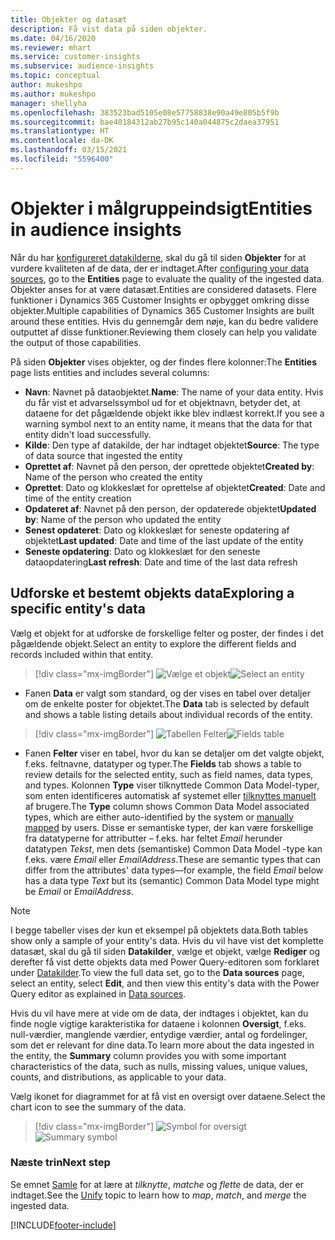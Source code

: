 ```yaml
---
title: Objekter og datasæt
description: Få vist data på siden objekter.
ms.date: 04/16/2020
ms.reviewer: mhart
ms.service: customer-insights
ms.subservice: audience-insights
ms.topic: conceptual
author: mukeshpo
ms.author: mukeshpo
manager: shellyha
ms.openlocfilehash: 383523bad5105e08e57758838e90a49e805b5f9b
ms.sourcegitcommit: bae40184312ab27b95c140a044875c2daea37951
ms.translationtype: HT
ms.contentlocale: da-DK
ms.lasthandoff: 03/15/2021
ms.locfileid: "5596400"
---
```

# <a name="entities-in-audience-insights"></a><span data-ttu-id="680e6-103">Objekter i målgruppeindsigt</span><span class="sxs-lookup"><span data-stu-id="680e6-103">Entities in audience insights</span></span>

<span data-ttu-id="680e6-104">Når du har [konfigureret datakilderne](data-sources.md), skal du gå til siden **Objekter** for at vurdere kvaliteten af de data, der er indtaget.</span><span class="sxs-lookup"><span data-stu-id="680e6-104">After [configuring your data sources](data-sources.md), go to the **Entities** page to evaluate the quality of the ingested data.</span></span> <span data-ttu-id="680e6-105">Objekter anses for at være datasæt.</span><span class="sxs-lookup"><span data-stu-id="680e6-105">Entities are considered datasets.</span></span> <span data-ttu-id="680e6-106">Flere funktioner i Dynamics 365 Customer Insights er opbygget omkring disse objekter.</span><span class="sxs-lookup"><span data-stu-id="680e6-106">Multiple capabilities of Dynamics 365 Customer Insights are built around these entities.</span></span> <span data-ttu-id="680e6-107">Hvis du gennemgår dem nøje, kan du bedre validere outputtet af disse funktioner.</span><span class="sxs-lookup"><span data-stu-id="680e6-107">Reviewing them closely can help you validate the output of those capabilities.</span></span>

<span data-ttu-id="680e6-108">På siden **Objekter** vises objekter, og der findes flere kolonner:</span><span class="sxs-lookup"><span data-stu-id="680e6-108">The **Entities** page lists entities and includes several columns:</span></span>

- <span data-ttu-id="680e6-109">**Navn**: Navnet på dataobjektet.</span><span class="sxs-lookup"><span data-stu-id="680e6-109">**Name**: The name of your data entity.</span></span> <span data-ttu-id="680e6-110">Hvis du får vist et advarselssymbol ud for et objektnavn, betyder det, at dataene for det pågældende objekt ikke blev indlæst korrekt.</span><span class="sxs-lookup"><span data-stu-id="680e6-110">If you see a warning symbol next to an entity name, it means that the data for that entity didn't load successfully.</span></span>
- <span data-ttu-id="680e6-111">**Kilde**: Den type af datakilde, der har indtaget objektet</span><span class="sxs-lookup"><span data-stu-id="680e6-111">**Source**: The type of data source that ingested the entity</span></span>
- <span data-ttu-id="680e6-112">**Oprettet af**: Navnet på den person, der oprettede objektet</span><span class="sxs-lookup"><span data-stu-id="680e6-112">**Created by**: Name of the person who created the entity</span></span>
- <span data-ttu-id="680e6-113">**Oprettet**: Dato og klokkeslæt for oprettelse af objektet</span><span class="sxs-lookup"><span data-stu-id="680e6-113">**Created**: Date and time of the entity creation</span></span>
- <span data-ttu-id="680e6-114">**Opdateret af**: Navnet på den person, der opdaterede objektet</span><span class="sxs-lookup"><span data-stu-id="680e6-114">**Updated by**: Name of the person who updated the entity</span></span>
- <span data-ttu-id="680e6-115">**Senest opdateret**: Dato og klokkeslæt for seneste opdatering af objektet</span><span class="sxs-lookup"><span data-stu-id="680e6-115">**Last updated**: Date and time of the last update of the entity</span></span>
- <span data-ttu-id="680e6-116">**Seneste opdatering**: Dato og klokkeslæt for den seneste dataopdatering</span><span class="sxs-lookup"><span data-stu-id="680e6-116">**Last refresh**: Date and time of the last data refresh</span></span>

## <a name="exploring-a-specific-entitys-data"></a><span data-ttu-id="680e6-117">Udforske et bestemt objekts data</span><span class="sxs-lookup"><span data-stu-id="680e6-117">Exploring a specific entity's data</span></span>

<span data-ttu-id="680e6-118">Vælg et objekt for at udforske de forskellige felter og poster, der findes i det pågældende objekt.</span><span class="sxs-lookup"><span data-stu-id="680e6-118">Select an entity to explore the different fields and records included within that entity.</span></span>

> [!div class="mx-imgBorder"]
> <span data-ttu-id="680e6-119">![Vælge et objekt](media/data-manager-entities-data.png "Vælge et objekt")</span><span class="sxs-lookup"><span data-stu-id="680e6-119">![Select an entity](media/data-manager-entities-data.png "Select an entity")</span></span>

- <span data-ttu-id="680e6-120">Fanen **Data** er valgt som standard, og der vises en tabel over detaljer om de enkelte poster for objektet.</span><span class="sxs-lookup"><span data-stu-id="680e6-120">The **Data** tab is selected by default and shows a table listing details about individual records of the entity.</span></span>

> [!div class="mx-imgBorder"]
> <span data-ttu-id="680e6-121">![Tabellen Felter](media/data-manager-entities-fields.PNG "Tabellen Felter")</span><span class="sxs-lookup"><span data-stu-id="680e6-121">![Fields table](media/data-manager-entities-fields.PNG "Fields table")</span></span>

- <span data-ttu-id="680e6-122">Fanen **Felter** viser en tabel, hvor du kan se detaljer om det valgte objekt, f.eks. feltnavne, datatyper og typer.</span><span class="sxs-lookup"><span data-stu-id="680e6-122">The **Fields** tab shows a table to review details for the selected entity, such as field names, data types, and types.</span></span> <span data-ttu-id="680e6-123">Kolonnen **Type** viser tilknyttede Common Data Model-typer, som enten identificeres automatisk af systemet eller [tilknyttes manuelt](map-entities.md) af brugere.</span><span class="sxs-lookup"><span data-stu-id="680e6-123">The **Type** column shows Common Data Model associated types, which are either auto-identified by the system or [manually mapped](map-entities.md) by users.</span></span> <span data-ttu-id="680e6-124">Disse er semantiske typer, der kan være forskellige fra datatyperne for attributter – f.eks. har feltet *Email* herunder datatypen *Tekst*, men dets (semantiske) Common Data Model -type kan f.eks. være *Email* eller *EmailAddress*.</span><span class="sxs-lookup"><span data-stu-id="680e6-124">These are semantic types that can differ from the attributes' data types—for example, the field *Email* below has a data type *Text* but its (semantic) Common Data Model type might be *Email* or *EmailAddress*.</span></span>

> [!NOTE]
> <span data-ttu-id="680e6-125">I begge tabeller vises der kun et eksempel på objektets data.</span><span class="sxs-lookup"><span data-stu-id="680e6-125">Both tables show only a sample of your entity's data.</span></span> <span data-ttu-id="680e6-126">Hvis du vil have vist det komplette datasæt, skal du gå til siden **Datakilder**, vælge et objekt, vælge **Rediger** og derefter få vist dette objekts data med Power Query-editoren som forklaret under [Datakilder](data-sources.md).</span><span class="sxs-lookup"><span data-stu-id="680e6-126">To view the full data set, go to the **Data sources** page, select an entity, select **Edit**, and then view this entity's data with the Power Query editor as explained in [Data sources](data-sources.md).</span></span>

<span data-ttu-id="680e6-127">Hvis du vil have mere at vide om de data, der indtages i objektet, kan du finde nogle vigtige karakteristika for dataene i kolonnen **Oversigt**, f.eks. null-værdier, manglende værdier, entydige værdier, antal og fordelinger, som det er relevant for dine data.</span><span class="sxs-lookup"><span data-stu-id="680e6-127">To learn more about the data ingested in the entity, the **Summary** column provides you with some important characteristics of the data, such as nulls, missing values, unique values, counts, and distributions, as applicable to your data.</span></span>

<span data-ttu-id="680e6-128">Vælg ikonet for diagrammet for at få vist en oversigt over dataene.</span><span class="sxs-lookup"><span data-stu-id="680e6-128">Select the chart icon to see the summary of the data.</span></span>

> [!div class="mx-imgBorder"]
> <span data-ttu-id="680e6-129">![Symbol for oversigt](media/data-manager-entities-summary.png "Dataoversigtstabel")</span><span class="sxs-lookup"><span data-stu-id="680e6-129">![Summary symbol](media/data-manager-entities-summary.png "Data summary table")</span></span>

### <a name="next-step"></a><span data-ttu-id="680e6-130">Næste trin</span><span class="sxs-lookup"><span data-stu-id="680e6-130">Next step</span></span>

<span data-ttu-id="680e6-131">Se emnet [Samle](data-unification.md) for at lære at *tilknytte*, *matche* og *flette* de data, der er indtaget.</span><span class="sxs-lookup"><span data-stu-id="680e6-131">See the [Unify](data-unification.md) topic to learn how to *map*, *match*, and *merge* the ingested data.</span></span>


[!INCLUDE[footer-include](../includes/footer-banner.md)]